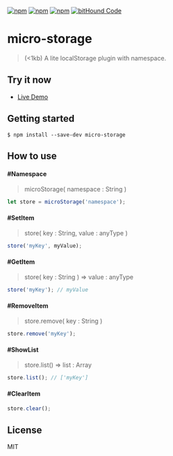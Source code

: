 [![npm](https://img.shields.io/npm/l/micro-storage.svg?style=flat-square)](https://www.npmjs.org/package/micro-storage)
[![npm](https://img.shields.io/npm/v/micro-storage.svg?style=flat-square)](https://www.npmjs.org/package/micro-storage)
[![npm](https://img.shields.io/npm/dm/micro-storage.svg?style=flat-square)](https://www.npmjs.org/package/micro-storage)
[![bitHound Code](https://www.bithound.io/github/micro-app/micro-storage/badges/code.svg)](https://www.bithound.io/github/micro-app/micro-storage)

# micro-storage
> (<1kb) A lite localStorage plugin with namespace.

## Try it now

* [Live Demo](https://lixinliang.github.io/live-demo/micro-storage/)

## Getting started
```
$ npm install --save-dev micro-storage
```

## How to use

#### #Namespace
> microStorage( namespace : String )

```js
let store = microStorage('namespace');
```

#### #SetItem
> store( key : String, value : anyType )

```js
store('myKey', myValue);
```

#### #GetItem
> store( key : String ) => value : anyType

```js
store('myKey'); // myValue
```

#### #RemoveItem
> store.remove( key : String )

```js
store.remove('myKey');
```

#### #ShowList
> store.list() => list : Array

```js
store.list(); // ['myKey']
```

#### #ClearItem

```js
store.clear();
```

## License

MIT
